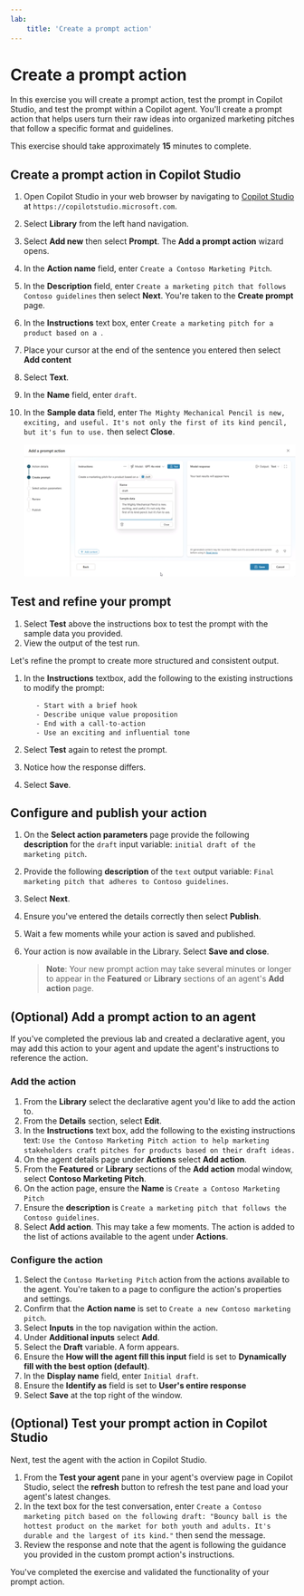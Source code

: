 ```yaml
---
lab:
    title: 'Create a prompt action'
---
```


# Create a prompt action

In this exercise you will create a prompt action, test the prompt in Copilot Studio, and test the prompt within a Copilot agent. You'll create a prompt action that helps users turn their raw ideas into organized marketing pitches that follow a specific format and guidelines.

This exercise should take approximately **15** minutes to complete.

## Create a prompt action in Copilot Studio

1. Open Copilot Studio in your web browser by navigating to [Copilot Studio](https://copilotstudio.microsoft.com) at `https://copilotstudio.microsoft.com`.
1. Select **Library** from the left hand navigation.
1. Select **Add new** then select **Prompt**. The **Add a prompt action** wizard opens.
1. In the **Action name** field, enter `Create a Contoso Marketing Pitch`.
1. In the **Description** field, enter `Create a marketing pitch that follows Contoso guidelines` then select **Next**. You're taken to the **Create prompt** page.
1. In the **Instructions** text box, enter `Create a marketing pitch for a product based on a `.
1. Place your cursor at the end of the sentence you entered then select **Add content**
1. Select **Text**.
1. In the **Name** field, enter `draft`.
1. In the **Sample data** field, enter `The Mighty Mechanical Pencil is new, exciting, and useful. It's not only the first of its kind pencil, but it's fun to use.` then select **Close**.

    ![Screenshot of the prompt builder UI in Copilot Studio showing an input variable being configured with the name "draft".](../Media/prompt-action-input.png)

## Test and refine your prompt

1. Select **Test** above the instructions box to test the prompt with the sample data you provided.
1. View the output of the test run.

Let's refine the prompt to create more structured and consistent output.

1. In the **Instructions** textbox, add the following to the existing instructions to modify the prompt:

    ```The pitch should follow the following Contoso guidelines:
       - Start with a brief hook
       - Describe unique value proposition
       - End with a call-to-action
       - Use an exciting and influential tone
    ```

1. Select **Test** again to retest the prompt.
1. Notice how the response differs.
1. Select **Save**.

## Configure and publish your action

1. On the **Select action parameters** page provide the following **description** for the `draft` input variable: `initial draft of the marketing pitch`.
1. Provide the following **description** of the `text` output variable: `Final marketing pitch that adheres to Contoso guidelines`.
1. Select **Next**.
1. Ensure you've entered the details correctly then select **Publish**.
1. Wait a few moments while your action is saved and published.
1. Your action is now available in the Library. Select **Save and close**.

   > **Note**: Your new prompt action may take several minutes or longer to appear in the **Featured** or **Library** sections of an agent's **Add action** page.

## (Optional) Add a prompt action to an agent

If you've completed the previous lab and created a declarative agent, you may add this action to your agent and update the agent's instructions to reference the action.

### Add the action

1. From the **Library** select the declarative agent you'd like to add the action to.
1. From the **Details** section, select **Edit**.
1. In the **Instructions** text box, add the following to the existing instructions text: `Use the Contoso Marketing Pitch action to help marketing stakeholders craft pitches for products based on their draft ideas.`
1. On the agent details page under **Actions** select **Add action**.
1. From the **Featured** or **Library** sections of the **Add action** modal window, select **Contoso Marketing Pitch**.
1. On the action page, ensure the **Name** is `Create a Contoso Marketing Pitch`
1. Ensure the **description** is `Create a marketing pitch that follows the Contoso guidelines`.
1. Select **Add action**. This may take a few moments. The action is added to the list of actions available to the agent under **Actions**.

### Configure the action

1. Select the `Contoso Marketing Pitch` action from the actions available to the agent. You're taken to a page to configure the action's properties and settings.
1. Confirm that the **Action name** is set to `Create a new Contoso marketing pitch`.
1. Select **Inputs** in the top navigation within the action.
1. Under **Additional inputs** select **Add**.
1. Select the **Draft** variable. A form appears.
1. Ensure the **How will the agent fill this input** field is set to **Dynamically fill with the best option (default)**.
1. In the **Display name** field, enter `Initial draft`.
1. Ensure the **Identify as** field is set to **User's entire response**
1. Select **Save** at the top right of the window.

## (Optional) Test your prompt action in Copilot Studio

Next, test the agent with the action in Copilot Studio.

1. From the **Test your agent** pane in your agent's overview page in Copilot Studio, select the **refresh** button to refresh the test pane and load your agent's latest changes.
1. In the text box for the test conversation, enter `Create a Contoso marketing pitch based on the following draft: "Bouncy ball is the hottest product on the market for both youth and adults. It's durable and the largest of its kind."` then send the message.
1. Review the response and note that the agent is following the guidance you provided in the custom prompt action's instructions.

You've completed the exercise and validated the functionality of your prompt action.
